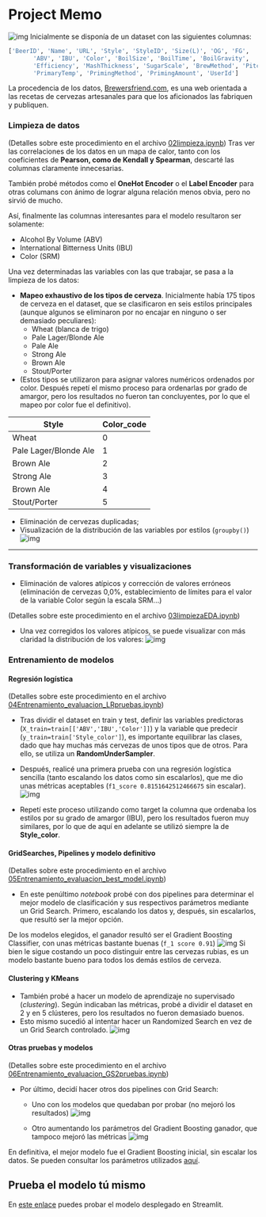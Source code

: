 # Project Memo
![img](../docs/charts/types-pic.avif)
Inicialmente se disponía de un dataset con las siguientes columnas:
```Python
['BeerID', 'Name', 'URL', 'Style', 'StyleID', 'Size(L)', 'OG', 'FG',
       'ABV', 'IBU', 'Color', 'BoilSize', 'BoilTime', 'BoilGravity',
       'Efficiency', 'MashThickness', 'SugarScale', 'BrewMethod', 'PitchRate',
       'PrimaryTemp', 'PrimingMethod', 'PrimingAmount', 'UserId']
```

La procedencia de los datos, [Brewersfriend.com](https://www.brewersfriend.com/beer-charts/), es una web orientada a las recetas de cervezas artesanales para que los aficionados las fabriquen y publiquen.

### Limpieza de datos

(Detalles sobre este procedimiento en el archivo [02limpieza.ipynb]('../notebooks/02limpieza.ipynb'))
Tras ver las correlaciones de los datos en un mapa de calor, tanto con los coeficientes de **Pearson, como de Kendall y Spearman**, descarté las columnas claramente innecesarias.

También probé métodos como el **OneHot Encoder** o el **Label Encoder** para otras columans con ánimo de lograr alguna relación menos obvia, pero no sirvió de mucho.

Así, finalmente las columnas interesantes para el modelo resultaron ser solamente:
+ Alcohol By Volume (ABV)
+ International Bitterness Units (IBU)
+ Color (SRM)

Una vez determinadas las variables con las que trabajar, se pasa a la limpieza de los datos:
+ **Mapeo exhaustivo de los tipos de cerveza**. Inicialmente había 175 tipos de cerveza en el dataset, que se clasificaron en seis estilos principales (aunque algunos se eliminaron por no encajar en ninguno o ser demasiado peculiares):
    - Wheat (blanca de trigo)
    - Pale Lager/Blonde Ale
    - Pale Ale
    - Strong Ale
    - Brown Ale
    - Stout/Porter
+ (Estos tipos se utilizaron para asignar valores numéricos ordenados por color. Después repetí el mismo proceso para ordenarlas por grado de amargor, pero los resultados no fueron tan concluyentes, por lo que el mapeo por color fue el definitivo).

| Style | Color_code |
| -------- | -------- |
| Wheat | 0 |
| Pale Lager/Blonde Ale | 1 |
| Brown Ale | 2 |
| Strong Ale | 3 |
| Brown Ale | 4 |
| Stout/Porter | 5 |

+ Eliminación de cervezas duplicadas;
+ Visualización de la distribución de las variables por estilos (``` groupby() ```)
![img](../docs/charts/ejemplo_color_nolim.png)
-----------------------------------

### Transformación de variables y visualizaciones

+ Eliminación de valores atípicos y corrección de valores erróneos (eliminación de cervezas 0,0%, establecimiento de límites para el valor de la variable Color según la escala SRM...)

(Detalles sobre este procedimiento en el archivo [03limpiezaEDA.ipynb]('../notebooks/03limpiezaEDA.ipynb'))

+ Una vez corregidos los valores atípicos, se puede visualizar con más claridad la distribución de los valores:
![img](../docs/charts/boxplot_srm_lim.png)

### Entrenamiento de modelos

#### Regresión logística

(Detalles sobre este procedimiento en el archivo [04Entrenamiento_evaluacion_LRpruebas.ipynb]('../notebooks/04Entrenamiento_evaluacion_LRpruebas.ipynb'))
+ Tras dividir el dataset en train y test, definir las variables predictoras (```X_train=train[['ABV','IBU','Color']]```) y la variable que predecir (```y_train=train['Style_color']```), es importante equilibrar las clases, dado que hay muchas más cervezas de unos tipos que de otros. Para ello, se utiliza un **RandomUnderSampler**.

+ Después, realicé una primera prueba con una regresión logística sencilla (tanto escalando los datos como sin escalarlos), que me dio unas métricas aceptables (```f1_score 0.8151642512466675``` sin escalar).
![img](../docs/charts/lr1_confusionmatrix.png)

+ Repetí este proceso utilizando como target la columna que ordenaba los estilos por su grado de amargor (IBU), pero los resultados fueron muy similares, por lo que de aquí en adelante se utilizó siempre la de **Style_color**.

#### GridSearches, Pipelines y modelo definitivo

(Detalles sobre este procedimiento en el archivo [05Entrenamiento_evaluacion_best_model.ipynb]('../notebooks/05Entrenamiento_evaluacion_best_model.ipynb'))
+ En este penúltimo *notebook* probé con dos pipelines para determinar el mejor modelo de clasificación y sus respectivos parámetros mediante un Grid Search. Primero, escalando los datos y, después, sin escalarlos, que resultó ser la mejor opción.

De los modelos elegidos, el ganador resultó ser el Gradient Boosting Classifier, con unas métricas bastante buenas (```f_1 score 0.91```)
![img](../docs/charts/final_cm.png)
Si bien le sigue costando un poco distinguir entre las cervezas rubias, es un modelo bastante bueno para todos los demás estilos de cerveza.

#### Clustering y KMeans

+ También probé a hacer un modelo de aprendizaje no supervisado (*clustering*). Según indicaban las métricas, probé a dividir el dataset en 2 y en 5 clústeres, pero los resultados no fueron demasiado buenos.
+ Esto mismo sucedió al intentar hacer un Randomized Search en vez de un Grid Search controlado.
![img](../docs/charts/5clusters.png)

#### Otras pruebas y modelos
(Detalles sobre este procedimiento en el archivo [06Entrenamiento_evaluacion_GS2pruebas.ipynb]('../notebooks/06Entrenamiento_evaluacion_GS2pruebas.ipynb'))

+ Por último, decidí hacer otros dos pipelines con Grid Search:
    - Uno con los modelos que quedaban por probar (no mejoró los resultados)
        ![img](../docs/charts/adaboost_cm.png)

    - Otro aumentando los parámetros del Gradient Boosting ganador, que tampoco mejoró las métricas
        ![img](../docs/charts/lastgbc_cm.png)

En definitiva, el mejor modelo fue el Gradient Boosting inicial, sin escalar los datos. Se pueden consultar los parámetros utilizados [aquí](../models/final_model_config.yaml).
## Prueba el modelo tú mismo
En [este enlace](https://predicting-beer-styles-with-machine-learning.streamlit.app/) puedes probar el modelo desplegado en Streamlit.